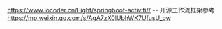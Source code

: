<https://www.iocoder.cn/Fight/springboot-activiti//>
-- 开源工作流框架参考
<https://mp.weixin.qq.com/s/AgA7zX0lUbhWK7UfusU_ow>





